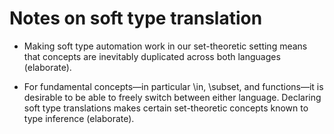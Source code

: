 # Notes on soft type translation

- Making soft type automation work in our set-theoretic setting means that concepts are inevitably duplicated across both languages (elaborate).

- For fundamental concepts—in particular \in, \subset, and functions—it is desirable to be able to freely switch between either language. Declaring soft type translations makes certain set-theoretic concepts known to type inference (elaborate).

